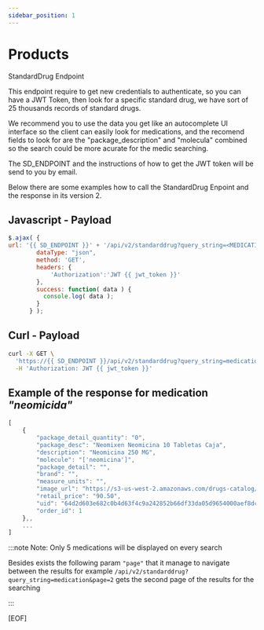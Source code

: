 ```yaml
---
sidebar_position: 1
---
```


# Products

StandardDrug Endpoint

This endpoint require to get new credentials to authenticate, so you can have a JWT Token, then look for a specific standard drug, we have sort of 25 thousands records of standard drugs.

We recommend you to use the data you get like an autocomplete UI interface so the client can easily look for medications, and the recomend fields to look for are the "package_description" and "molecula" combined so the search could be more acurate for the medic searching.

The SD_ENDPOINT and the instructions of how to get the JWT token will be send to you by email.

Below there are some examples how to call the StandardDrug Enpoint and the response in its version 2.

## Javascript - Payload 
```javascript
$.ajax( {
url: '{{ SD_ENDPOINT }}' + '/api/v2/standarddrug?query_string=<MEDICATION_QUERY_STRING>',
        dataType: "json",
        method: 'GET',
        headers: {
            'Authorization':'JWT {{ jwt_token }}'
        },
        success: function( data ) {
          console.log( data );
        }
      } );

```


## Curl - Payload 
```bash
curl -X GET \
  'https://{{ SD_ENDPOINT }}/api/v2/standarddrug?query_string=medication' \
  -H 'Authorization: JWT {{ jwt_token }}'
```


## Example of the response for medication _"neomicida"_
```javascript
[
    {
        "package_detail_quantity": "0",
        "package_desc": "Neomixen Neomicina 10 Tabletas Caja",
        "description": "Neomicina 250 MG",
        "molecule": "['neomicina']",
        "package_detail": "",
        "brand": "",
        "measure_units": "",
        "image_url": "https://s3-us-west-2.amazonaws.com/drugs-catalog/all_drugs/7501125109706.png",
        "retail_price": "90.50",
        "uid": "64d2d603e682c0b4d63f4c9a242852b66df33da05d9654000aef8dc56ded3403",
        "order_id": 1
    },,
    ...
]
```


:::note Note: Only 5 medications will be displayed on every search

Besides exists the following param `"page"` that it manage to navigate between the results  for example
`/api/v2/standarddrug?query_string=medication&page=2` gets the second page of the results for the searching

:::

[EOF]